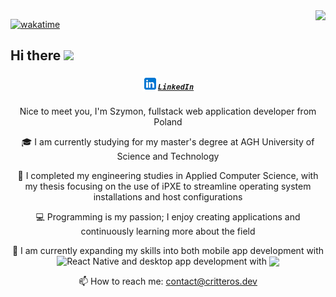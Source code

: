 

<!--
**Critteros/Critteros** is a ✨ _special_ ✨ repository because its `README.md` (this file) appears on your GitHub profile.

Here are some ideas to get you started:

- 🔭 I’m currently working on ...
- 🌱 I’m currently learning ...
- 👯 I’m looking to collaborate on ...
- 🤔 I’m looking for help with ...
- 💬 Ask me about ...
- 📫 How to reach me: ...
- 😄 Pronouns: ...
- ⚡ Fun fact: ...
-->


<img align="right" src="https://visitor-badge.laobi.icu/badge?page_id=Critteros.Critteros">

[![wakatime](https://wakatime.com/badge/user/9ee7764e-0bfd-49ec-8ea8-4b7c458ba670.svg)](https://wakatime.com/@9ee7764e-0bfd-49ec-8ea8-4b7c458ba670)
                
## Hi there <img src="https://media.giphy.com/media/hvRJCLFzcasrR4ia7z/giphy.gif" width="25px"></a>

<h5 align="center">
  <code><a href="https://www.linkedin.com/in/szymon-kozio%C5%82/" title="LinkedIn Profile"><img style="vertical-align:text-bottom" width="25" src="assets/linkedin.svg">LinkedIn</a></code>
</h5>
<div align="center">
    <p>Nice to meet you, I'm Szymon, fullstack web application developer from Poland</p>
    <p>🎓 I am currently studying for my master's degree at AGH University of Science and Technology </p>
    <p>📜 I completed my engineering studies in Applied Computer Science, with my thesis focusing on the use of iPXE to streamline operating system installations and host configurations</p>
    <p>💻 Programming is my passion; I enjoy creating applications and continuously learning more about the field</p>
    <p>🌱 I am currently expanding my skills into both mobile app development with <img style="vertical-align:text-bottom" src="https://img.shields.io/badge/-React%20Native-black?style=flat-square&logo=react" alt="React Native" /> and desktop app development with <img style="vertical-align:text-bottom" src="https://img.shields.io/badge/-Tauri-black?style=flat-square&logo=tauri"/></p>
    <p>📫 How to reach me: <a href="mailto: contact@critteros.dev">contact@critteros.dev</a></p>
</div>

<!-- ![Git](https://img.shields.io/badge/-React%20Native-black?style=flat-square&logo=react) -->

<!-- I'm Szymon, fullstack web application developer from Poland -->